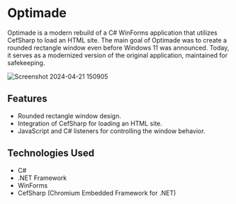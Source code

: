 # Optimade

Optimade is a modern rebuild of a C# WinForms application that utilizes CefSharp to load an HTML site. The main goal of Optimade was to create a rounded rectangle window even before Windows 11 was announced. Today, it serves as a modernized version of the original application, maintained for safekeeping.

![Screenshot 2024-04-21 150905](https://github.com/alexmmych/OptimadeWinforms/assets/54857786/d9049eac-061a-4b9e-80d3-90e28a59acfa)


## Features

- Rounded rectangle window design.
- Integration of CefSharp for loading an HTML site.
- JavaScript and C# listeners for controlling the window behavior.

## Technologies Used

- C#
- .NET Framework
- WinForms
- CefSharp (Chromium Embedded Framework for .NET)
